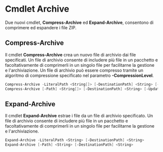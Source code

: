 # Cmdlet Archive

Due nuovi cmdlet, **Compress-Archive** ed **Expand-Archive**, consentono di comprimere ed espandere i file ZIP.

## Compress-Archive
Il cmdlet **Compress-Archive** crea un nuovo file di archivio dai file specificati. Un file di archivio consente di includere più file in un pacchetto e facoltativamente di comprimerli in un singolo file per facilitarne la gestione e l'archiviazione. Un file di archivio può essere compresso tramite un algoritmo di compressione specificato nel parametro **-CompressionLevel**.
```PowerShell
Compress-Archive -LiteralPath <String[]> [-DestinationPath] <String> [-Update] [-CompressionLevel <Microsoft.PowerShell.Commands.CompressionLevel>] 
Compress-Archive [-Path] <String[]> [-DestinationPath] <String> [-Update] [-CompressionLevel <Microsoft.PowerShell.Commands.CompressionLevel>]
```

## Expand-Archive
Il cmdlet **Expand-Archive** estrae i file da un file di archivio specificato. Un file di archivio consente di includere più file in un pacchetto e facoltativamente di comprimerli in un singolo file per facilitarne la gestione e l'archiviazione.
```PowerShell
Expand-Archive -LiteralPath <String> [-DestinationPath] <String>
Expand-Archive [-Path] <String> [-DestinationPath] <String>
```


<!--HONumber=Aug16_HO3-->


